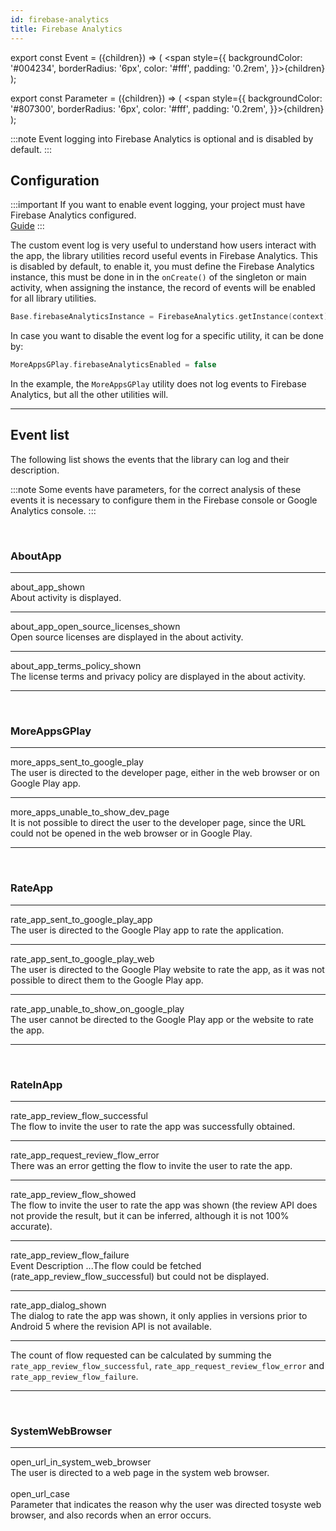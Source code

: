 ```yaml
---
id: firebase-analytics
title: Firebase Analytics
---
```


export const Event = ({children}) => ( <span style={{
    backgroundColor: '#004234',
    borderRadius: '6px',
    color: '#fff',
    padding: '0.2rem',
}}>{children}</span> );

export const Parameter = ({children}) => ( <span style={{
    backgroundColor: '#807300',
    borderRadius: '6px',
    color: '#fff',
    padding: '0.2rem',
}}>{children}</span> );

:::note
Event logging into Firebase Analytics is optional and is disabled by default.
:::

## Configuration

:::important
If you want to enable event logging, your project must have Firebase Analytics configured.<br/>
[Guide](https://firebase.google.com/docs/analytics/get-started?platform=android)
:::

The custom event log is very useful to understand how users interact with the app, the library utilities record useful events in Firebase Analytics.
This is disabled by default, to enable it, you must define the Firebase Analytics instance, this must be done in in the `onCreate()` of the singleton or 
main activity, when assigning the instance, the record of events will be enabled for all library utilities.

```kotlin
Base.firebaseAnalyticsInstance = FirebaseAnalytics.getInstance(context)
```

In case you want to disable the event log for a specific utility, it can be done by:
```kotlin
MoreAppsGPlay.firebaseAnalyticsEnabled = false
```
In the example, the `MoreAppsGPlay` utility does not log events to Firebase Analytics, but all the other utilities will.

---

## Event list

The following list shows the events that the library can log and their description.

:::note
Some events have <Parameter>parameters</Parameter>, for the correct analysis of these events it is necessary to configure them in the Firebase console 
or Google Analytics console.
:::

<br/>

### AboutApp

---
<Event>about_app_shown</Event><br/>
About activity is displayed.

---
<Event>about_app_open_source_licenses_shown</Event><br/>
Open source licenses are displayed in the about activity.

---
<Event>about_app_terms_policy_shown</Event><br/>
The license terms and privacy policy are displayed in the about activity.

---
<br/>

### MoreAppsGPlay

---
<Event>more_apps_sent_to_google_play</Event><br/>
The user is directed to the developer page, either in the web browser or on Google Play app.

---
<Event>more_apps_unable_to_show_dev_page</Event><br/>
It is not possible to direct the user to the developer page, since the URL could not be opened in the web browser or in Google Play.

---
<br/>

### RateApp

---
<Event>rate_app_sent_to_google_play_app</Event><br/>
The user is directed to the Google Play app to rate the application.

---
<Event>rate_app_sent_to_google_play_web</Event><br/>
The user is directed to the Google Play website to rate the app, as it was not possible to direct them to the Google Play app.

---
<Event>rate_app_unable_to_show_on_google_play</Event><br/>
The user cannot be directed to the Google Play app or the website to rate the app.

---
<br/>

### RateInApp

---
<Event>rate_app_review_flow_successful</Event><br/>
The flow to invite the user to rate the app was successfully obtained.

---
<Event>rate_app_request_review_flow_error</Event><br/>
There was an error getting the flow to invite the user to rate the app.

---
<Event>rate_app_review_flow_showed</Event><br/>
The flow to invite the user to rate the app was shown (the review API does not provide the result, but it can be inferred, although it is not 100% accurate).

---
<Event>rate_app_review_flow_failure</Event><br/>
Event Description ...The flow could be fetched (rate_app_review_flow_successful) but could not be displayed.

---
<Event>rate_app_dialog_shown</Event><br/>
The dialog to rate the app was shown, it only applies in versions prior to Android 5 where the revision API is not available.

---
The count of flow requested can be calculated by summing the `rate_app_review_flow_successful`, `rate_app_request_review_flow_error` and `rate_app_review_flow_failure`.

---
<br/>

### SystemWebBrowser

---
<Event>open_url_in_system_web_browser</Event><br/>
The user is directed to a web page in the system web browser.
<br/><br/>
<Parameter>open_url_case</Parameter><br/>
Parameter that indicates the reason why the user was directed tosyste web browser, and also records when an error occurs.
